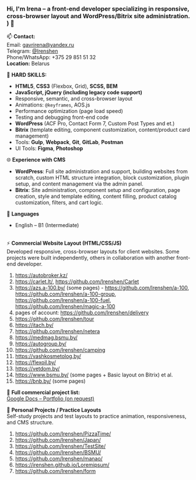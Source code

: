 ### Hi, I'm Irena – a front-end developer specializing in responsive, cross-browser layout and WordPress/Bitrix site administration. ) 👋

📫 <b>Contact:</b> <br>
Email: gavrirena@yandex.ru <br>
Telegram: <a href="https://t.me/Irenshen">@Irenshen</a><br>
Phone/WhatsApp: +375 29 851 51 32<br>
<b>Location:</b> Belarus 

  
🔧  <b>HARD SKILLS:</b>

- <b>HTML5</b>,<b> CSS3</b> (Flexbox, Grid), <b>SCSS, <b>BEM</b>
- <b>JavaScript</b>, <b>jQuery</b> (including legacy code support) </b>
- Responsive, semantic, and cross-browser layout
- Animations: <code>@keyframes</code>, AOS.js
- Performance optimization (page load speed)
- Testing and debugging front-end code
- <b>WordPress</b> (ACF Pro, Contact Form 7, Custom Post Types and et.)
- <b>Bitrix</b> (template editing, component customization, content/product card management)
- Tools: <b>Gulp</b>, <b>Webpack</b>, <b>Git</b>, <b>GitLab</b>, <b>Postman</b>
- UI Tools: <b>Figma</b>, <b>Photoshop</b>
 <!-- https://caniuse.com/, https://www.browserstack.com/, http://iloveadaptive.com/ru/--> 

🌐 <b>Experience with CMS</b>
- <b>WordPress</b>: Full site administration and support, building websites from scratch, custom HTML structure integration, block customization, plugin setup, and content management via the admin panel.
- <b>Bitrix</b>: Site administration, component setup and configuration, page creation, style and template editing, content filling, product catalog customization, filters, and cart logic.


💬 <b>Languages</b>
- English – B1 (Intermediate)
  <br>
  <br>

  
 <!-- https://pagespeed.web.dev/ Google PageSpeed Insights (минимизация файлов, оптимизация изображений https://imagecompressor.com/ru/ , wolf-шрифт, объелинение стилей и скриптов)-->
 <!--  loading="lazy"
 <img src="picture.jpg" loading="lazy">

<iframe src="supplementary.html" loading="lazy"></iframe>
-->
 <!-- Валидность вёрстки https://validator.w3.org/ -->


 <!-- ⚡ <b>Website ADMINISTRATION projects:</b>
1) http://ditva.by/
2) https://bellegprom.by/
3) https://online.maxi-english.by/
4) https://torgynitri.by/
5) https://nlc.by/
6) https://itach-soft.com/
7) https://www.bsmu.by/
8) https://ph2.by/
9) https://bazarchik.by/  -->

   
⚡ <b>Commercial Website Layout (HTML/CSS/JS)</b><br>
Developed responsive, cross-browser layouts for client websites. Some projects were built independently, others in collaboration with another front-end developer.
<!-- БГМУ мероприятия -->
<!-- Печатник, итач мини-сайты , по мебели ( личный кабинет), Внедрение и настройка Битрикс24 под ваши - https://dev.itach.by/landing/ -->
1) https://autobroker.kz/
2) https://carlet.lt/, https://github.com/Irenshen/Carlet
3) https://azs.a-100.by/ (some pages) -  https://github.com/Irenshen/a-100, https://github.com/Irenshen/a-100-group, https://github.com/Irenshen/a-100-fuel, https://github.com/Irenshen/magic-a-100
4) pages of account: https://github.com/Irenshen/delivery
5) https://github.com/Irenshen/tour
6) https://itach.by/
7) https://github.com/Irenshen/netera
8) https://medmag.bsmu.by/ <!--(form https://github.com/Irenshen/medmagazin)-->
9) https://autogroup.by/
10) https://github.com/Irenshen/camping
11) https://vashkosmetolog.by/  <!--(pages - Main, Online consultation)-->
12) https://flexoil.by/ <!--(pages - Main, Contacts)-->
13) https://vetdom.by/ <!--(pages - Main, и ZOOHOUSE)-->
14) https://www.bsmu.by/ (some pages + Basic layout on Bitrix)
et al.
15) https://bnb.by/ (some pages)

📄 <b>Full commercial project list:</b> <br>
<a href="https://docs.google.com/document/d/1WLt7IoOvrdWLMwGdfelts3UMoT-YCUK380-vcPlWasM/edit?usp=sharing" target="_blank">Google Docs – Portfolio (on request)</a>

<!-- https://www.aversev.by/ https://rivalauto.ru/ https://prodexpo.by/-->


🧪 <b>Personal Projects / Practice Layouts</b> <br>
Self-study projects and test layouts to practice animation, responsiveness, and CMS structure.
1) https://github.com/Irenshen/PizzaTime/
2) https://github.com/Irenshen/Japan/
3) https://github.com/Irenshen/TestSite/
4) https://github.com/Irenshen/BSMU/
5) https://github.com/Irenshen/manao/
6) https://irenshen.github.io/Loremipsum/
7) https://github.com/Irenshen/form




<!--

### Hi there 👋
**Irenshen/Irenshen** is a ✨ _special_ ✨ repository because its `README.md` (this file) appears on your GitHub profile.

Here are some ideas to get you started:

😄 <b>SOFT SKILLS:</b>
- способность быстро обучаться
- грамотность
- скурпулёзность

- 🔭 I’m currently working on ...
- 🌱 I’m currently learning ...
- 👯 I’m looking to collaborate on ...
- 🤔 I’m looking for help with ...
- 💬 Ask me about ...
- 📫 How to reach me: ...
- 😄 Pronouns: ...
- ⚡ Fun fact: ...
-->
